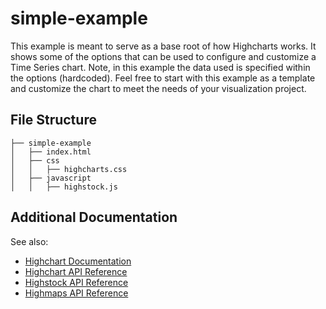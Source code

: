 # simple-example

This example is meant to serve as a base root of how Highcharts works. It shows some of the options that can be used to configure and customize a Time Series chart. Note, in this example the data used is specified within the options (hardcoded). Feel free to start with this example as a template and customize the chart to meet the needs of your visualization project.

## File Structure 
```
├── simple-example
│   ├── index.html
│   ├── css
│   │   ├── highcharts.css
│   ├── javascript
│   │   ├── highstock.js
```
## Additional Documentation

See also:
* [Highchart Documentation](https://www.highcharts.com/docs)
* [Highchart API Reference](http://api.highcharts.com/highcharts)
* [Highstock API Reference](http://api.highcharts.com/highstock/)
* [Highmaps API Reference](http://api.highcharts.com/highmaps/)